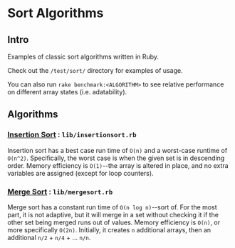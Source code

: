 # Sort Algorithms

## Intro

Examples of classic sort algorithms written in Ruby.

Check out the `/test/sort/` directory for examples of usage.

You can also run `rake benchmark:<ALGORITHM>` to see relative performance on different array states (i.e. adatability).

## Algorithms

### [Insertion Sort](http://en.wikipedia.org/wiki/Insertion_sort) : `lib/insertionsort.rb`

Insertion sort has a best case run time of `O(n)` and a worst-case runtime of `O(n^2)`. Specifically, the worst case is when the given set is in descending order. Memory efficiency is `O(1)`--the array is altered in place, and no extra variables are assigned (except for loop counters).

### [Merge Sort]() : `lib/mergesort.rb`

Merge sort has a constant run time of `O(n log n)`--sort of. For the most part, it is not adaptive, but it will merge in a set without checking it if the other set being merged runs out of values. Memory efficiency is `O(n)`, or more specifically `O(2n)`. Initially, it creates `n` additional arrays, then an additional `n/2` + `n/4` + ... `n/n`.
